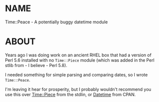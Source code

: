 NAME
====

Time::Peace - A potentially buggy datetime module

ABOUT
=====

Years ago I was doing work on an ancient RHEL box that had a version of Perl 5.6 installed with no `Time::Piece` module (which was added in the Perl stlib from - I believe - Perl 5.8).

I needed something for simple parsing and comparing dates, so I wrote `Time::Peace`.

I'm leaving it hear for prosperity, but I probably wouldn't recommend you use this over [Time::Piece](https://metacpan.org/pod/Time::Piece) from the stdlin, or [Datetime](https://metacpan.org/pod/DateTime) from CPAN.
